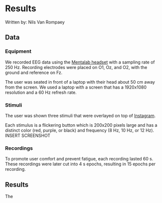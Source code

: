 # Results

Written by: Nils Van Rompaey

## Data

### Equipment

We recorded EEG data using the [Mentalab headset](docs/headset.md) with a sampling rate of 250 Hz. Recording electrodes were placed on O1, Oz, and O2, with the ground and reference on Fz.

The user was seated in front of a laptop with their head about 50 cm away from the screen. We used a laptop with a screen that has a 1920x1080 resolution and a 60 Hz refresh rate. 

### Stimuli 
The user was shown three stimuli that were overlayed on top of [Instagram](https://www.instagram.com).

Each stimulus is a flickering button which is 200x200 pixels large and has a distinct color (red, purple, or black) and frequency (8 Hz, 10 Hz, or 12 Hz). INSERT SCREENSHOT 
### Recordings

To promote user comfort and prevent fatigue, each recording lasted 60 s. These recordings were later cut into 4 s epochs, resulting in 15 epochs per recording.

## Results

The 



